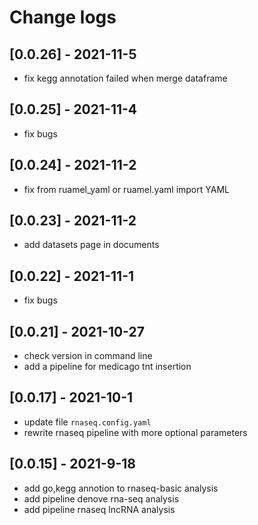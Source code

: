 # Change logs

## [0.0.26] - 2021-11-5

- fix kegg annotation failed when merge dataframe

## [0.0.25] - 2021-11-4

- fix bugs

## [0.0.24] - 2021-11-2

- fix from ruamel_yaml or ruamel.yaml import YAML

## [0.0.23] - 2021-11-2

- add datasets page in documents

## [0.0.22] - 2021-11-1

- fix bugs

## [0.0.21] - 2021-10-27

- check version in command line
- add a pipeline for medicago tnt insertion

## [0.0.17] - 2021-10-1

- update file `rnaseq.config.yaml`
- rewrite rnaseq pipeline with more optional parameters

## [0.0.15] - 2021-9-18

- add go,kegg annotion to rnaseq-basic analysis
- add pipeline denove rna-seq analysis
- add pipeline rnaseq lncRNA analysis
